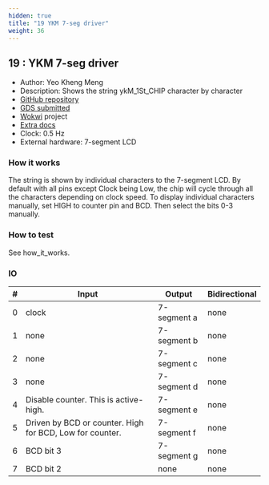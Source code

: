 ```yaml
---
hidden: true
title: "19 YKM 7-seg driver"
weight: 36
---
```


## 19 : YKM 7-seg driver

* Author: Yeo Kheng Meng
* Description: Shows the string ykM_1St_CHIP character by character
* [GitHub repository](https://github.com/yeokm1/tt4-ykm-7-seg)
* [GDS submitted](https://github.com/yeokm1/tt4-ykm-7-seg/actions/runs/5771567991)
* [Wokwi](https://wokwi.com/projects/372184284115580929) project
* [Extra docs](https://github.com/yeokm1/tt4-ykm-7-seg/blob/main/README.md)
* Clock: 0.5 Hz
* External hardware: 7-segment LCD



### How it works

The string is shown by individual characters to the 7-segment LCD.
By default with all pins except Clock being Low, the chip will cycle through all the characters depending on clock speed.
To display individual characters manually, set HIGH to counter pin and BCD. Then select the bits 0-3 manually.


### How to test

See how_it_works.


### IO

| # | Input        | Output       | Bidirectional      |
|---|--------------|--------------| -------------------|
| 0 | clock  | 7-segment a | none |
| 1 | none  | 7-segment b | none |
| 2 | none  | 7-segment c | none |
| 3 | none  | 7-segment d | none |
| 4 | Disable counter. This is active-high.  | 7-segment e | none |
| 5 | Driven by BCD or counter. High for BCD, Low for counter.  | 7-segment f | none |
| 6 | BCD bit 3  | 7-segment g | none |
| 7 | BCD bit 2  | none | none |
